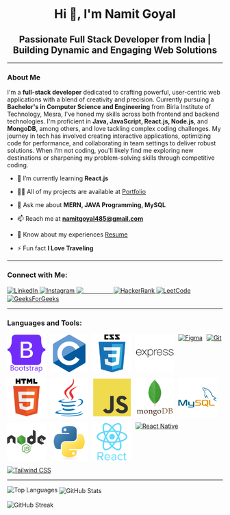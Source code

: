 <h1 align="center">Hi 👋, I'm Namit Goyal</h1>
<h2 align="center">Passionate Full Stack Developer from India | Building Dynamic and Engaging Web Solutions</h2>

---

### About Me

I'm a **full-stack developer** dedicated to crafting powerful, user-centric web applications with a blend of creativity and precision. Currently pursuing a **Bachelor's in Computer Science and Engineering** from Birla Institute of Technology, Mesra, I've honed my skills across both frontend and backend technologies. I'm proficient in **Java, JavaScript, React.js, Node.js**, and **MongoDB**, among others, and love tackling complex coding challenges. My journey in tech has involved creating interactive applications, optimizing code for performance, and collaborating in team settings to deliver robust solutions. When I’m not coding, you'll likely find me exploring new destinations or sharpening my problem-solving skills through competitive coding.

- 🌱 I’m currently learning **React.js**

- 👨‍💻 All of my projects are available at [Portfolio](https://portfolio-kohl-six-64.vercel.app/)

- 💬 Ask me about **MERN, JAVA Programming, MySQL**

- 📫 Reach me at **namitgoyal485@gmail.com**

- 📄 Know about my experiences [Resume](https://drive.google.com/file/d/1reYANhdvBupeXh3gqbL-8otRG2uN-CYf/view?usp=drive_link)

- ⚡ Fun fact **I Love Traveling**

---

### Connect with Me:
<p align="left">
    <a href="https://linkedin.com/in/namit-goyal-743315227/" target="blank">
        <img align="center" src="https://raw.githubusercontent.com/rahuldkjain/github-profile-readme-generator/master/src/images/icons/Social/linked-in-alt.svg" alt="LinkedIn" height="50" width="60" />
    </a>
    <a href="https://instagram.com/goyal_namit/" target="blank">
        <img align="center" src="https://raw.githubusercontent.com/rahuldkjain/github-profile-readme-generator/master/src/images/icons/Social/instagram.svg" alt="Instagram" height="50" width="60" />
    </a>
    <a href="https://www.codechef.com/users/namitgoyal485" target="blank">
        <img align="center" src="https://cdn.jsdelivr.net/npm/simple-icons@3.1.0/icons/codechef.svg" alt="CodeChef" height="50" width="60" style="color: white;" />
    </a>
    <a href="https://www.hackerrank.com/namitgoyal485" target="blank">
        <img align="center" src="https://raw.githubusercontent.com/rahuldkjain/github-profile-readme-generator/master/src/images/icons/Social/hackerrank.svg" alt="HackerRank" height="50" width="60" />
    </a>
    <a href="https://leetcode.com/u/namitgoyal485/" target="blank">
        <img align="center" src="https://raw.githubusercontent.com/rahuldkjain/github-profile-readme-generator/master/src/images/icons/Social/leet-code.svg" alt="LeetCode" height="50" width="60" style="background-color: white;" />
    </a>
    <a href="https://auth.geeksforgeeks.org/user/namitgo37fq/" target="blank">
        <img align="center" src="https://raw.githubusercontent.com/rahuldkjain/github-profile-readme-generator/master/src/images/icons/Social/geeks-for-geeks.svg" alt="GeeksForGeeks" height="50" width="60" style="background-color: white;" />
    </a>
</p>

---

### Languages and Tools:
<p align="left" style="display: flex; flex-wrap: wrap; gap: 10px;">
    <a href="https://getbootstrap.com" target="_blank" rel="noreferrer">
        <img src="https://raw.githubusercontent.com/devicons/devicon/master/icons/bootstrap/bootstrap-plain-wordmark.svg" alt="Bootstrap" width="90" height="90"/>
    </a>
    <a href="https://www.cprogramming.com/" target="_blank" rel="noreferrer">
        <img src="https://raw.githubusercontent.com/devicons/devicon/master/icons/c/c-original.svg" alt="C" width="90" height="90"/>
    </a>
    <a href="https://www.w3schools.com/css/" target="_blank" rel="noreferrer">
        <img src="https://raw.githubusercontent.com/devicons/devicon/master/icons/css3/css3-original-wordmark.svg" alt="CSS3" width="90" height="90"/>
    </a>
    <a href="https://expressjs.com" target="_blank" rel="noreferrer">
        <img src="https://raw.githubusercontent.com/devicons/devicon/master/icons/express/express-original-wordmark.svg" alt="Express" width="90" height="90" style="background-color: white;"/>
    </a>
    <a href="https://www.figma.com/" target="_blank" rel="noreferrer">
        <img src="https://www.vectorlogo.zone/logos/figma/figma-icon.svg" alt="Figma" width="90" height="90"/>
    </a>
    <a href="https://git-scm.com/" target="_blank" rel="noreferrer">
        <img src="https://www.vectorlogo.zone/logos/git-scm/git-scm-icon.svg" alt="Git" width="90" height="90"/>
    </a>
    <a href="https://www.w3.org/html/" target="_blank" rel="noreferrer">
        <img src="https://raw.githubusercontent.com/devicons/devicon/master/icons/html5/html5-original-wordmark.svg" alt="HTML5" width="90" height="90"/>
    </a>
    <a href="https://www.java.com" target="_blank" rel="noreferrer">
        <img src="https://raw.githubusercontent.com/devicons/devicon/master/icons/java/java-original.svg" alt="Java" width="90" height="90"/>
    </a>
    <a href="https://developer.mozilla.org/en-US/docs/Web/JavaScript" target="_blank" rel="noreferrer">
        <img src="https://raw.githubusercontent.com/devicons/devicon/master/icons/javascript/javascript-original.svg" alt="JavaScript" width="90" height="90"/>
    </a>
    <a href="https://www.mongodb.com/" target="_blank" rel="noreferrer">
        <img src="https://raw.githubusercontent.com/devicons/devicon/master/icons/mongodb/mongodb-original-wordmark.svg" alt="MongoDB" width="90" height="90"/>
    </a>
    <a href="https://www.mysql.com/" target="_blank" rel="noreferrer">
        <img src="https://raw.githubusercontent.com/devicons/devicon/master/icons/mysql/mysql-original-wordmark.svg" alt="MySQL" width="90" height="90"/>
    </a>
    <a href="https://nodejs.org" target="_blank" rel="noreferrer">
        <img src="https://raw.githubusercontent.com/devicons/devicon/master/icons/nodejs/nodejs-original-wordmark.svg" alt="Node.js" width="90" height="90"/>
    </a>
    <a href="https://www.python.org" target="_blank" rel="noreferrer">
        <img src="https://raw.githubusercontent.com/devicons/devicon/master/icons/python/python-original.svg" alt="Python" width="90" height="90"/>
    </a>
    <a href="https://reactjs.org/" target="_blank" rel="noreferrer">
        <img src="https://raw.githubusercontent.com/devicons/devicon/master/icons/react/react-original-wordmark.svg" alt="React" width="90" height="90"/>
    </a>
    <a href="https://reactnative.dev/" target="_blank" rel="noreferrer">
        <img src="https://reactnative.dev/img/header_logo.svg" alt="React Native" width="90" height="90"/>
    </a>
    <a href="https://tailwindcss.com/" target="_blank" rel="noreferrer">
        <img src="https://www.vectorlogo.zone/logos/tailwindcss/tailwindcss-icon.svg" alt="Tailwind CSS" width="90" height="90"/>
    </a>
</p>

---

<p><img align="left" src="https://github-readme-stats.vercel.app/api/top-langs?username=nam485&show_icons=true&locale=en&layout=compact" alt="Top Languages" /></p>

<p>&nbsp;<img align="center" src="https://github-readme-stats.vercel.app/api?username=nam485&show_icons=true&locale=en" alt="GitHub Stats" /></p>

<p><img align="center" src="https://github-readme-streak-stats.herokuapp.com/?user=nam485&" alt="GitHub Streak" /></p>
